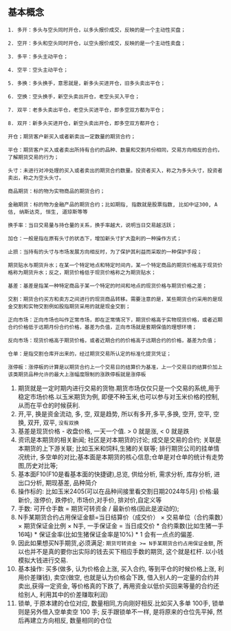
## 基本概念
```
1. 多开：多头与空头同时开仓，以多头报价成交，反映的是一个主动性买盘；

2. 空开：多头和空头同时开仓，以空头报价成交，反映的是一个主动性卖盘；

3. 多平：多头主动平仓；

4. 空平：空头主动平仓；

5. 多换：多头换手，意思就是，新多头买进开仓，旧多头卖出平仓；

6. 空换：空头换手，新空头卖出开仓，老空头买入平仓；

7. 双平：老多头卖出平仓，老空头买进平仓，即多空双方都为平仓；

8. 双开：新多头买进开仓，新空头卖出开仓，即多空双方都开仓；

开仓；期货客户新买入或者新卖出一定数量的期货合约；

平仓：期货客户买入或者卖出所持有合约的品种、数量和交割月份相同，交易方向相反的合约，了解期货交易的行为；

头寸：未进行对冲处理的买入或者卖出的期货合约数量。投资者买入，称之为多头头寸，投资者卖出，称之为空头头寸。

商品期货：标的物为实物商品的期货合约；

金融期货：标的物为金融产品的期货合约；比如期指, 指数就是股票指数, 比如中证300, A估, 纳斯达克, 恒生, 道琼斯等等

换手率：当日交易量与持仓量的关系，换手率越大，说明当日交易越活跃；

加仓：一般是指在原有头寸的状态下，增加新头寸扩大盈利的一种操作方式；

止损：当持有的头寸与市场发展方向相反时，为了保护其利益而采取的一种保护手段；

期货贴水与期货升水；在某一个特定地点和特定时间内，某一个特定商品的期货价格高于现货价格称为期货升水；反之，期货价格低于现货价格称之为期货贴水；

基差：基差是指某一种特定商品于某一个特定的时间和地点的现货价格与期货价格之差；

交割：期货合约买方和卖方之间进行的现货商品转移。需要注意的是，某些期货合约采用的是现金交割和实物交割例如股指期货采用的就是现金交割；

正向市场：正向市场也叫作正常市场，即在正常情况下，期货价格高于实物现货价格，或者近期合约价格低于远期月份合约价格，基差为负值，正向市场就是套期保值的理想环境；

反向市场：现货价格高于期货价格，或者近期合约的价格高于远期合约的价格，基差为负值；

仓单：是指交割仓库开出来的，经过期货交易所认定的标准化提货凭证；

涨停板：涨停板的计算是以期货合约上一个交易日的结算价为基准，上一个交易日的结算价加上该类期货品种允许的最大上涨幅度限制的涨跌停板就是涨停板

```



1. 期货就是一定时期内进行交易的货物.期货市场仅仅只是一个交易的系统,用于稳定市场价格.以玉米期货为例, 即便不种玉米,也可以参与对玉米价格的控制, 从而在平仓的时候获利.
2. 开,平, 换是资金流动,  多, 空, 双是趋势, 所以有多开,多平,多换, 空开, 空平, 空换,  双开, 双平, ```没有双换```
3. 基差是现货价格 -  收盘价格, 一天一个值. > 0 就是涨, < 0 就是跌
4. 资讯是本期货的相关新闻; 社区是对本期货的讨论; 成交是交易的合约; 关联是本期货的上下游关联; 比如玉米和饲料,生猪的关联等; 排行期货公司的挂单情况统计, 多空单的对比;基本面是本期货的核心信息;仓单是对仓单的统计有走势图,历史对比等;
5. 基本面F10(F10是看基本面的快捷键),总览, 供给分析, 需求分析, 库存分析, 进出口分析, 期现基差, 品种简介
6. 操作标的: 比如玉米2405(可以在品种间接里看交割日期2024年5月)    价格:最新价, 涨停价, 跌停价, 市场价,对手价, 排对价,自定义等
7.  手数: 可开仓手数 = 期货可转资金 / 最新价格(因此是波动的);
8.  N手某期货合约占用保证金额=当日结算价（成交价） × 交易单位（合约乘数）× 期货保证金比例 × N手, 一手保证金 = 当日成交价 * 合约乘数(比如生猪一手16吨) * 保证金率(比如生猪保证金率是10%) * 1 会有一点点的偏差.
9.  因此如果想买N手期货,必须满足: ```期货可转资金 >= N手某期货合约占用保证金额```, 所以也并不是真的要你出实际的钱去买下相应手数的期货, 这个就是杠杆. 以小钱模拟大钱进行交易.
10. 基本操作: 买多(做多, 认为价格会上涨, 买入合约, 等到平仓的时候价格上涨, 利用价差赚钱), 卖空(做空, 也就是认为价格会下跌, 借入别人的一定量的合约并卖出,获得一定资金, 等价格真的下跌了, 再用资金以低价买回来等量的合约还给别人, 利用其中的价差赚取利润)
11. 锁单, 于原本建的仓位对应, 数量相同,方向刚好相反.比如买入多单 100手, 锁单则是另外借入空单卖空 100 手; 反手跟锁单不一样, 是将原来的仓位先平掉, 然后再建立方向相反, 数量相同的仓位

